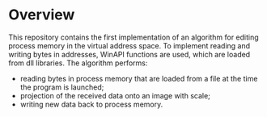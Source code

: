 # Overview

This repository contains the first implementation of an algorithm for editing process memory in the virtual address space. To implement reading and writing bytes in addresses, WinAPI functions are used, which are loaded from dll libraries. The algorithm performs:
- reading bytes in process memory that are loaded from a file at the time the program is launched;
- projection of the received data onto an image with scale;
- writing new data back to process memory.